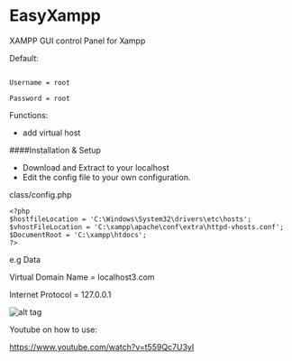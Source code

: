 EasyXampp
=========

XAMPP GUI control Panel for Xampp

Default: 

```

Username = root

Password = root

```


Functions:

* add virtual host


####Installation & Setup


* Download and Extract to your localhost
* Edit the config file to your own configuration.


class/config.php

```
<?php
$hostfileLocation = 'C:\Windows\System32\drivers\etc\hosts';
$vhostFileLocation = 'C:\xampp\apache\conf\extra\httpd-vhosts.conf';
$DocumentRoot = 'C:\xampp\htdocs';
?>

```

e.g Data

Virtual Domain Name = localhost3.com

Internet Protocol = 127.0.0.1

![alt tag](https://sc-cdn.scaleengine.net/i/68a940ec6ab8cfa818a46d8d843d8b32.png)

Youtube on how to use:

https://www.youtube.com/watch?v=t559Qc7U3yI
